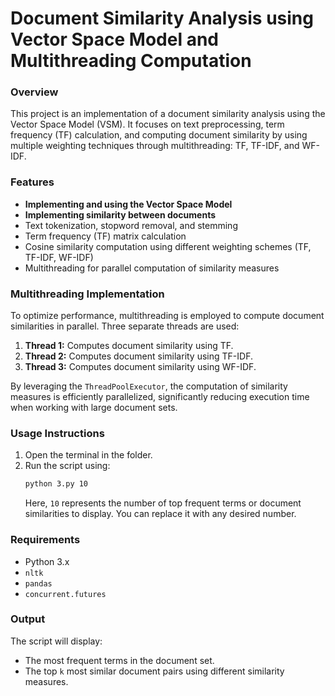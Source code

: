 # Document Similarity Analysis using Vector Space Model and Multithreading Computation

### Overview
This project is an implementation of a document similarity analysis using the Vector Space Model (VSM). It focuses on text preprocessing, term frequency (TF) calculation, and computing document similarity by using multiple weighting techniques through multithreading: TF, TF-IDF, and WF-IDF.

### Features
- **Implementing and using the Vector Space Model**
- **Implementing similarity between documents**
- Text tokenization, stopword removal, and stemming
- Term frequency (TF) matrix calculation
- Cosine similarity computation using different weighting schemes (TF, TF-IDF, WF-IDF)
- Multithreading for parallel computation of similarity measures

### Multithreading Implementation
To optimize performance, multithreading is employed to compute document similarities in parallel. Three separate threads are used:
1. **Thread 1:** Computes document similarity using TF.
2. **Thread 2:** Computes document similarity using TF-IDF.
3. **Thread 3:** Computes document similarity using WF-IDF.

By leveraging the `ThreadPoolExecutor`, the computation of similarity measures is efficiently parallelized, significantly reducing execution time when working with large document sets.

### Usage Instructions
1. Open the terminal in the folder.
2. Run the script using:
   ```bash
   python 3.py 10
   ```
   Here, `10` represents the number of top frequent terms or document similarities to display. You can replace it with any desired number.

### Requirements
- Python 3.x
- `nltk`
- `pandas`
- `concurrent.futures`

### Output
The script will display:
- The most frequent terms in the document set.
- The top `k` most similar document pairs using different similarity measures.
